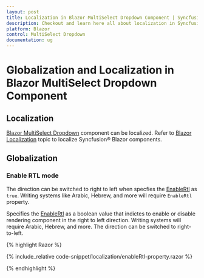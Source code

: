 ```yaml
---
layout: post
title: Localization in Blazor MultiSelect Dropdown Component | Syncfusion
description: Checkout and learn here all about localization in Syncfusion Blazor MultiSelect Dropdown component and more.
platform: Blazor
control: MultiSelect Dropdown
documentation: ug
---
```


# Globalization and Localization in Blazor MultiSelect Dropdown Component

## Localization

[Blazor MultiSelect Dropdown](https://www.syncfusion.com/blazor-components/blazor-multiselect-dropdown) component can be localized. Refer to [Blazor Localization](https://blazor.syncfusion.com/documentation/common/localization) topic to localize Syncfusion&reg; Blazor components.

## Globalization

### Enable RTL mode

The direction can be switched to right to left when specfies the [EnableRtl](https://help.syncfusion.com/cr/blazor/Syncfusion.Blazor.DropDowns.DropDownListModel-2.html#Syncfusion_Blazor_DropDowns_DropDownListModel_2_EnableRtl) as `true`. Writing systems like Arabic, Hebrew, and more will require `EnableRtl` property.

Specifies the [EnableRtl](https://help.syncfusion.com/cr/blazor/Syncfusion.Blazor.DropDowns.DropDownListModel-2.html#Syncfusion_Blazor_DropDowns_DropDownListModel_2_EnableRtl) as a boolean value that indictes to enable or disable rendering component in the right to left direction. Writing systems will require Arabic, Hebrew, and more. The direction can be switched to right-to-left.

{% highlight Razor %}

{% include_relative code-snippet/localization/enableRtl-property.razor %}

{% endhighlight %} 